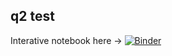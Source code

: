 
## q2 test
Interative notebook here -> [![Binder](https://mybinder.org/badge_logo.svg)](https://notebooks.gesis.org/binder/v2/gh/lfnothias/qiime2_2018.6/?urlpath=lab/tree/Prepare_MZmine_featuretable_biom.ipynb)